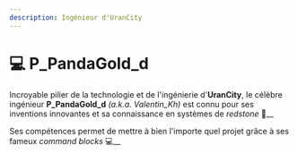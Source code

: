 ```yaml
---
description: Ingénieur d'UranCity
---
```


# 💻 P\_PandaGold\_d

Incroyable pilier de la technologie et de l'ingénierie d'**UranCity**, le célèbre ingénieur **P\_PandaGold\_d** _(a.k.a. Valentin\_Kh)_ est connu pour ses inventions innovantes et sa connaissance en systèmes de _redstone_ :brain:__

Ses compétences permet de mettre à bien l'importe quel projet grâce à ses fameux _command blocks_ :computer:__
